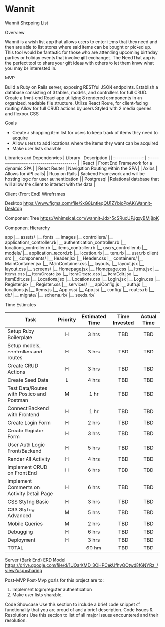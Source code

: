 # Wannit
Wannit Shopping List

Overview

Wannit is a wish list app that allows users to enter items that they need and then are able to list stores where said items can be bought or picked up.  This tool would be fantastic for those who are attending upcoming birthday parties or holiday events that involve gift exchanges. The NeedThat app is the perfect tool to share your gift ideas with others to let them know what you may be interested in.

MVP

Build a Ruby on Rails server, exposing RESTful JSON endpoints.
Establish a database consisting of 3 tables, models, and controllers for full CRUD.
Create a front-end React app utilizing 8 rendered components in an organized, readable file structure.
Utilize React Route, for client-facing routing
Allow for full CRUD actions by users
Styled with 2 media queries and flexbox CSS

Goals
- Create a shopping item list for users to keep track of items they need to acquire
- Allow users to add locations where the items they want can be acquired
- Make user lists sharable

Libraries and Dependencies
|     Library      | Description                                |
| :--------------: | :----------------------------------------- |
|      React       | Front End Framework for a dynamic SPA |
|   React Router   | Navigation Routing within the SPA |
| Axios | Allows for API calls|
|  Ruby on Rails  | Backend Framework and will be hosting logic for user authentication |
|  Postgresql  | Relational database that will allow the client to interact with the data |

Client (Front End)
Wireframes

Desktop 
https://www.figma.com/file/9xG8LntleqQU1ZYbioPpAK/Wannit-Desktop


Component Tree
https://whimsical.com/wannit-Jdxh5cSRucUPJgoyBMj8pK


Component Hierarchy

app
|__ assets/
      |__ fonts
      |__ images
|__ controllers/
      |__ applications_controller.rb
	|__ authentication_controller.rb
	|__ locations_controller.rb
	|__ items_controller.rb
	|__ users_controller.rb
|__ models/
|__ application_record.rb
	|__ location.rb
	|__ item.rb
	|__ user.rb
client
src
|__ components/
  |__ Header.jsx
  |__ Header.css
|__ containers/
	|__ MainContainer.jsx
  |__ MainContainer.css
|__ layouts/
	|__ layout.jsx
  |__ layout.css
|__ screens/
	|__ Homepage.jsx
  |__ Homepage.css
	|__ Items.jsx
  |__ Items.css
	|__ ItemCreate.jsx
  |__ ItemCreate.css
	|__ ItemEdit.jsx
  |__ ItemEdit.css
	|__ Locations.jsx
  |__ Locations.css
	|__ Login.jsx
  |__ Login.css
	|__ Register.jsx
  |__ Register.css
|__ services/
	|__ apiConfig.js
	|__ auth.js
	|__ locations.js
	|__ Items.js
|__ App.css/
|__ App.js/
|__ config/
	|__ routes.rb
|__ db/	
	|__ migrate/
	|__ schema.rb/
	|__ seeds.rb/


 
Time Estimates

| Task                | Priority | Estimated Time | Time Invested | Actual Time |
| ------------------- | :------: | :------------: | :-----------: | :---------: |
| Setup Ruby Boilerplate    |    H     |     3 hrs      |     TBD     |    TBD    |
| Setup models, controllers and routes    |    H     |     3 hrs      |     TBD     |    TBD    |
| Create CRUD Actions |    H     |     3 hrs      |     TBD     |     TBD     |
| Create Seed Data |    L     |     4 hrs      |     TBD     |     TBD     |
| Test Data/Routes with Postico and Postman |    M     |     1 hr      |     TBD     |     TBD     |
| Connect Backend with Frontend |    H     |     1 hr      |     TBD     |     TBD     |
| Create Login Form |    H     |     2 hrs      |     TBD     |     TBD     |
| Create Register Form |    H     |     3 hrs      |     TBD     |     TBD     |
| User Auth Logic Front/Backend |    H     |     5 hrs      |     TBD     |     TBD     |
| Render All Activity |    H     |     4 hrs      |     TBD     |     TBD     |
| Implement CRUD on Front End |    H     |     6 hrs      |     TBD     |     TBD     |
| Implement Comments on Activity Detail Page |    H     |     6 hrs      |     TBD     |     TBD     |
| CSS Styling Basic |    H     |     3 hrs      |     TBD     |     TBD     |
| CSS Styling Advanced |    M     |     5 hrs      |     TBD     |     TBD     |
| Mobile Queries |    M     |     2 hrs      |     TBD     |     TBD     |
| Debugging |    H     |     6 hrs      |     TBD     |     TBD     |
| Deployment |    H     |     3 hrs      |     TBD     |     TBD     |
| TOTAL               |          |     60 hrs      |     TBD     |     TBD     |


Server (Back End)
ERD Model
https://drive.google.com/file/d/1UQarKMD_3OHPCekUfhyQOtwdBf6NYRz_/view?usp=sharing


Post-MVP
Post-Mvp goals for this project are to:
1. Implement login/register authentication
2. Make user lists sharable.

Code Showcase
Use this section to include a brief code snippet of functionality that you are proud of and a brief description.
Code Issues & Resolutions
Use this section to list of all major issues encountered and their resolution.
